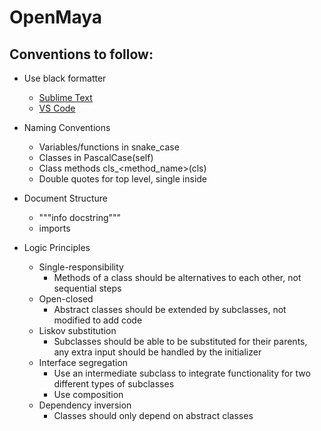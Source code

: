 # OpenMaya

## Conventions to follow:

- Use black formatter
  - <a href="https://packagecontrol.io/packages/python-black">Sublime Text</a>
  - <a href="https://dev.to/adamlombard/how-to-use-the-black-python-code-formatter-in-vscode-3lo0">VS Code</a>

- Naming Conventions
  - Variables/functions in snake_case
  - Classes in PascalCase(self)
  - Class methods cls_<method_name>(cls)
  - Double quotes for top level, single inside

- Document Structure
  - """info docstring"""
  - imports
  
- Logic Principles
  - Single-responsibility
    - Methods of a class should be alternatives to each other, not sequential steps
  - Open-closed
    - Abstract classes should be extended by subclasses, not modified to add code
  - Liskov substitution
    - Subclasses should be able to be substituted for their parents, any extra input should be handled by the initializer
  - Interface segregation
    - Use an intermediate subclass to integrate functionality for two different types of subclasses
    - Use composition
  - Dependency inversion
    - Classes should only depend on abstract classes

